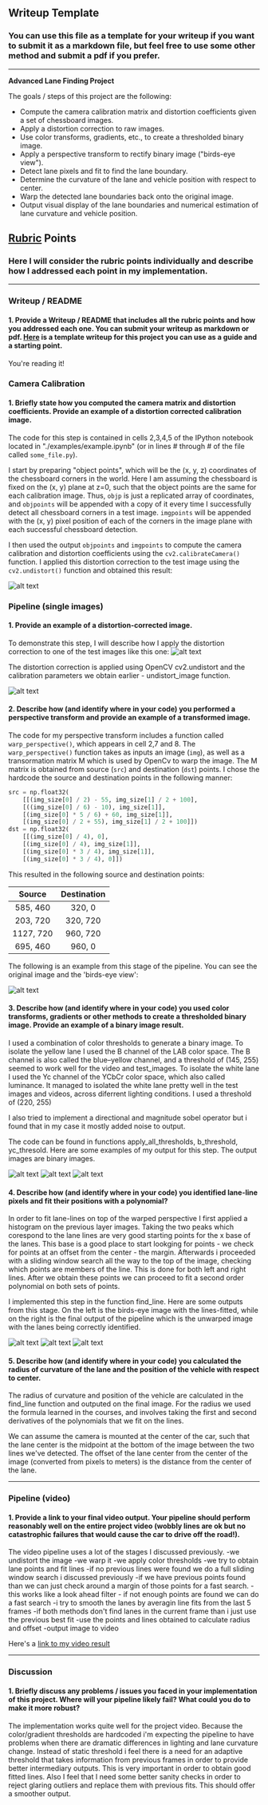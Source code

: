 ## Writeup Template

### You can use this file as a template for your writeup if you want to submit it as a markdown file, but feel free to use some other method and submit a pdf if you prefer.

---

**Advanced Lane Finding Project**

The goals / steps of this project are the following:

* Compute the camera calibration matrix and distortion coefficients given a set of chessboard images.
* Apply a distortion correction to raw images.
* Use color transforms, gradients, etc., to create a thresholded binary image.
* Apply a perspective transform to rectify binary image ("birds-eye view").
* Detect lane pixels and fit to find the lane boundary.
* Determine the curvature of the lane and vehicle position with respect to center.
* Warp the detected lane boundaries back onto the original image.
* Output visual display of the lane boundaries and numerical estimation of lane curvature and vehicle position.

[//]: # (Image References)

[image1]: ./output_images/result_undistorted_calibration1.jpg "Undistorted"
[image2]: ./test_images/test1.jpg "Road Transformed"
[image3]: ./output_images/result_undistorted_test1.jpg "Binary Example"
[image4]: ./output_images/result_warped_test1.jpg "Warp Example"
[image5]: ./output_images/result_threshold_test1.jpg "Color Example"
[image6]: ./output_images/result_threshold_test2.jpg "Color Example"
[image7]: ./output_images/result_threshold_test3.jpg "Color Example"
[image8]: ./examples/result_lanes_test1.jpg "Fit Visual Output"
[image9]: ./examples/result_lanes_test2.jpg "Fit Visual Output"
[image10]: ./examples/result_lanes_test3.jpg "Fit Visual Output"
[video11]: ./project_video.mp4 "Video"

## [Rubric](https://review.udacity.com/#!/rubrics/571/view) Points

### Here I will consider the rubric points individually and describe how I addressed each point in my implementation.  

---

### Writeup / README

#### 1. Provide a Writeup / README that includes all the rubric points and how you addressed each one.  You can submit your writeup as markdown or pdf.  [Here](https://github.com/udacity/CarND-Advanced-Lane-Lines/blob/master/writeup_template.md) is a template writeup for this project you can use as a guide and a starting point.  

You're reading it!

### Camera Calibration

#### 1. Briefly state how you computed the camera matrix and distortion coefficients. Provide an example of a distortion corrected calibration image.

The code for this step is contained in cells 2,3,4,5 of the IPython notebook located in "./examples/example.ipynb" (or in lines # through # of the file called `some_file.py`).  

I start by preparing "object points", which will be the (x, y, z) coordinates of the chessboard corners in the world. Here I am assuming the chessboard is fixed on the (x, y) plane at z=0, such that the object points are the same for each calibration image.  Thus, `objp` is just a replicated array of coordinates, and `objpoints` will be appended with a copy of it every time I successfully detect all chessboard corners in a test image.  `imgpoints` will be appended with the (x, y) pixel position of each of the corners in the image plane with each successful chessboard detection.  

I then used the output `objpoints` and `imgpoints` to compute the camera calibration and distortion coefficients using the `cv2.calibrateCamera()` function.  I applied this distortion correction to the test image using the `cv2.undistort()` function and obtained this result: 

![alt text][image1]

### Pipeline (single images)

#### 1. Provide an example of a distortion-corrected image.

To demonstrate this step, I will describe how I apply the distortion correction to one of the test images like this one:
![alt text][image2]

The distortion correction is applied using OpenCV cv2.undistort and the calibration parameters we obtain earlier - undistort_image function.

![alt text][image3]

#### 2. Describe how (and identify where in your code) you performed a perspective transform and provide an example of a transformed image.

The code for my perspective transform includes a function called `warp_perspective()`, which appears in cell 2,7 and 8.  The `warp_perspective()` function takes as inputs an image (`img`), as well as a transormation matrix M  which is used by OpenCv to warp the image. The M matrix is obtained from source (`src`) and destination (`dst`) points.  I chose the hardcode the source and destination points in the following manner:

```python
src = np.float32(
    [[(img_size[0] / 2) - 55, img_size[1] / 2 + 100],
    [((img_size[0] / 6) - 10), img_size[1]],
    [(img_size[0] * 5 / 6) + 60, img_size[1]],
    [(img_size[0] / 2 + 55), img_size[1] / 2 + 100]])
dst = np.float32(
    [[(img_size[0] / 4), 0],
    [(img_size[0] / 4), img_size[1]],
    [(img_size[0] * 3 / 4), img_size[1]],
    [(img_size[0] * 3 / 4), 0]])
```

This resulted in the following source and destination points:

| Source        | Destination   | 
|:-------------:|:-------------:| 
| 585, 460      | 320, 0        | 
| 203, 720      | 320, 720      |
| 1127, 720     | 960, 720      |
| 695, 460      | 960, 0        |

The following is an example from this stage of the pipeline. You can see the original image and the 'birds-eye view':

![alt text][image4]

#### 3. Describe how (and identify where in your code) you used color transforms, gradients or other methods to create a thresholded binary image.  Provide an example of a binary image result.

I used a combination of color thresholds to generate a binary image. 
To isolate the yellow lane I used the B channel of the LAB color space. The B channel is also called the blue–yellow channel, and a threshold of (145, 255) seemed to work well for the video and test_images. 
To isolate the white lane I used the Yc channel of the YCbCr color space, which also called luminance. It managed to isolated the white lane pretty well in the test images and videos, across diferrent lighting conditions. I used a threshold of  (220, 255)

I also tried to implement a directional and magnitude sobel operator but i found that in my case it mostly added noise to output.

The code can be found in functions apply_all_thresholds, b_threshold, yc_thresold.
Here are some examples of my output for this step. The output images are binary images.

![alt text][image5]
![alt text][image6]
![alt text][image7]

#### 4. Describe how (and identify where in your code) you identified lane-line pixels and fit their positions with a polynomial?

In order to fit lane-lines on top of the warped perspective I first applied a histogram on the previous layer images. Taking the two peaks which corespond to the lane lines are very good starting points for the x base of the lanes. This base is a good place to start lookging for points - we check for points at an offset from the center - the margin. Afterwards i proceeded with a sliding window search all the way to the top of the image, checking which points are members of the line. This is done for both left and right lines. After we obtain these points we can proceed to fit a second order polynomial on both sets of points. 

I implemented this step in the function find_line.
Here are some outputs from this stage. On the left is the birds-eye image with the lines-fitted, while on the right is the final output of the pipeline which is the unwarped image with the lanes being correctly identified.

![alt text][image8]
![alt text][image9]
![alt text][image10]


#### 5. Describe how (and identify where in your code) you calculated the radius of curvature of the lane and the position of the vehicle with respect to center.

The radius of curvature and position of the vehicle are calculated in the find_line function and outputed on the final image.
For the radius we used the formula learned in the courses, and involves taking the first and second derivatives of the polynomials that we fit on the lines. 

We can assume the camera is mounted at the center of the car, such that the lane center is the midpoint at the bottom of the image between the two lines we've detected. The offset of the lane center from the center of the image (converted from pixels to meters) is the distance from the center of the lane. 

---

### Pipeline (video)

#### 1. Provide a link to your final video output.  Your pipeline should perform reasonably well on the entire project video (wobbly lines are ok but no catastrophic failures that would cause the car to drive off the road!).

The video pipeline uses a lot of the stages I discussed previously.
-we undistort the image
-we warp it
-we apply color thresholds
-we try to obtain lane points and fit lines
    -if no previous lines were found we do a full sliding window search i discussed previously
    -if we have previous points found than we can just check around a margin of those points for a fast search.
        - this works like a look ahead filter
        - if not enough points are found we can do a fast search
    -i try to smooth the lanes by averagin line fits from the last 5 frames
    -if both methods don't find lanes in the current frame than i just use the previous best fit
 -use the points and lines obtained to calculate radius and offset
 -output image to video

Here's a [link to my video result](./result.mp4)

---

### Discussion

#### 1. Briefly discuss any problems / issues you faced in your implementation of this project.  Where will your pipeline likely fail?  What could you do to make it more robust?

The implementation works quite well for the project video. Because the color/gradient thresholds are hardcoded i'm expecting the pipeline to have problems when there are dramatic differences in lighting and lane curvature change. Instead of static threshold i feel there is a need for an adaptive threshold that takes information from previous frames in order to provide better intermediary outputs. This is very important in order to obtain good fitted lines. Also I feel that I need some better sanity checks in order to reject glaring outliers and replace them with previous fits. This should offer a smoother output.
